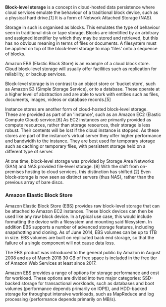 __Block-level storage__ is a concept in cloud-hosted data persistence where cloud services emulate the behaviour of a traditional block device, such as a physical hard drive.[1] It is a form of Network Attached Storage (NAS).

Storage in such is organised as blocks. This emulates the type of behaviour seen in traditional disk or tape storage. Blocks are identified by an arbitrary and assigned identifier by which they may be stored and retrieved, but this has no obvious meaning in terms of files or documents. A filesystem must be applied on top of the block-level storage to map 'files' onto a sequence of blocks.

Amazon EBS (Elastic Block Store) is an example of a cloud block store. Cloud block-level storage will usually offer facilities such as replication for reliability, or backup services.

Block-level storage is in contrast to an object store or 'bucket store', such as Amazon S3 (Simple Storage Service), or to a database. These operate at a higher level of abstraction and are able to work with entities such as files, documents, images, videos or database records.[5]

Instance stores are another form of cloud-hosted block-level storage. These are provided as part of an 'instance', such as an Amazon EC2 (Elastic Compute Cloud) service.[6] As EC2 instances are primarily provided as compute resources, rather than storage resources, their storage is less robust. Their contents will be lost if the cloud instance is stopped. As these stores are part of the instance's virtual server they offer higher performance and bandwidth to the instance. They are best used for temporary storage such as caching or temporary files, with persistent storage held on a different type of server.

At one time, block-level storage was provided by Storage Area Networks (SAN) and NAS provided file-level storage. [8] With the shift from on-premises hosting to cloud services, this distinction has shifted.[2] Even block-storage is now seen as distinct servers (thus NAS), rather than the previous array of bare discs. 

### Amazon Elastic Block Store

Amazon Elastic Block Store (EBS) provides raw block-level storage that can be attached to Amazon EC2 instances. These block devices can then be used like any raw block device. In a typical use case, this would include formatting the device with a filesystem and mounting said filesystem. In addition EBS supports a number of advanced storage features, including snapshotting and cloning. As of June 2014, EBS volumes can be up to 1TB in size. EBS volumes are built on replicated back end storage, so that the failure of a single component will not cause data loss.

The EBS product was introduced to the general public by Amazon in August 2008 and as of March 2018 30 GB of free space is included in the free tier of Amazon Web Services at least since 2017.

Amazon EBS provides a range of options for storage performance and cost for workload. These options are divided into two major categories: SSD-backed storage for transactional workloads, such as databases and boot volumes (performance depends primarily on IOPS), and HDD-backed storage for throughput intensive workloads, such as MapReduce and log processing (performance depends primarily on MB/s). 

